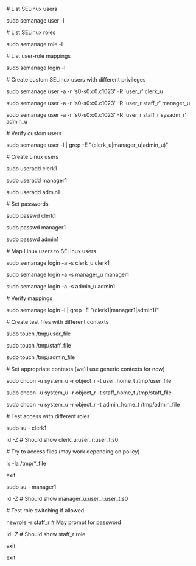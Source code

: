 \# List SELinux users

sudo semanage user -l



\# List SELinux roles

sudo semanage role -l



\# List user-role mappings

sudo semanage login -l



\# Create custom SELinux users with different privileges

sudo semanage user -a -r 's0-s0:c0.c1023' -R 'user\_r' clerk\_u

sudo semanage user -a -r 's0-s0:c0.c1023' -R 'user\_r staff\_r' manager\_u

sudo semanage user -a -r 's0-s0:c0.c1023' -R 'user\_r staff\_r sysadm\_r' admin\_u



\# Verify custom users

sudo semanage user -l | grep -E "(clerk\_u|manager\_u|admin\_u)"



\# Create Linux users

sudo useradd clerk1

sudo useradd manager1

sudo useradd admin1



\# Set passwords

sudo passwd clerk1

sudo passwd manager1

sudo passwd admin1



\# Map Linux users to SELinux users

sudo semanage login -a -s clerk\_u clerk1

sudo semanage login -a -s manager\_u manager1

sudo semanage login -a -s admin\_u admin1



\# Verify mappings

sudo semanage login -l | grep -E "(clerk1|manager1|admin1)"





\# Create test files with different contexts

sudo touch /tmp/user\_file

sudo touch /tmp/staff\_file

sudo touch /tmp/admin\_file



\# Set appropriate contexts (we'll use generic contexts for now)

sudo chcon -u system\_u -r object\_r -t user\_home\_t /tmp/user\_file

sudo chcon -u system\_u -r object\_r -t staff\_home\_t /tmp/staff\_file

sudo chcon -u system\_u -r object\_r -t admin\_home\_t /tmp/admin\_file



\# Test access with different roles

sudo su - clerk1

id -Z  # Should show clerk\_u:user\_r:user\_t:s0

\# Try to access files (may work depending on policy)

ls -la /tmp/\*\_file

exit



sudo su - manager1

id -Z  # Should show manager\_u:user\_r:user\_t:s0

\# Test role switching if allowed

newrole -r staff\_r  # May prompt for password

id -Z  # Should show staff\_r role

exit

exit

